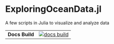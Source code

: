 # ExploringOceanData.jl
A few scripts in Julia to visualize and analyze data

|||
|---------------------:|:----------------------------------------------|
| **Docs Build**       | [![docs build][docs-bld-img]][docs-bld-url]   |


[docs-bld-img]: https://img.shields.io/badge/docs-red.svg
[docs-bld-url]: https://sandreza.github.io/ExploringOceanData.jl/dev/
